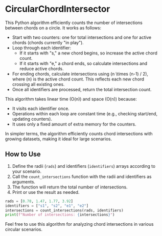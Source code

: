 # CircularChordIntersector

This Python algorithm efficiently counts the number of intersections between chords on a circle. It works as follows:

- Start with two counters: one for total intersections and one for active chords (chords currently "in play").
- Loop through each identifier:
  - If it starts with "s," a new chord begins, so increase the active chord count.
  - If it starts with "e," a chord ends, so calculate intersections and reduce active chords.
- For ending chords, calculate intersections using \(n \times (n-1) / 2\), where \(n\) is the active chord count. This reflects each new chord crossing all existing ones.
- Once all identifiers are processed, return the total intersection count.

This algorithm takes linear time (O(n)) and space (O(n)) because:

- It visits each identifier once.
- Operations within each loop are constant time (e.g., checking start/end, updating counters).
- It uses only a fixed amount of extra memory for the counters.

In simpler terms, the algorithm efficiently counts chord intersections with growing datasets, making it ideal for large scenarios.

## How to Use

1. Define the radii (`rads`) and identifiers (`identifiers`) arrays according to your scenario.
2. Call the `count_intersections` function with the radii and identifiers as arguments.
3. The function will return the total number of intersections.
4. Print or use the result as needed.

```python
rads = [0.78, 1.47, 1.77, 3.92]
identifiers = ["s1", "s2", "e1", "e2"]
intersections = count_intersections(rads, identifiers)
print(f"Number of intersections: {intersections}")


```
Feel free to use this algorithm for analyzing chord intersections in various circular scenarios.

